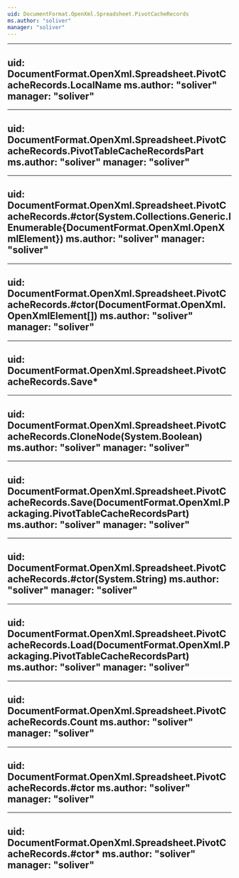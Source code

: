 ```yaml
---
uid: DocumentFormat.OpenXml.Spreadsheet.PivotCacheRecords
ms.author: "soliver"
manager: "soliver"
---
```


---
uid: DocumentFormat.OpenXml.Spreadsheet.PivotCacheRecords.LocalName
ms.author: "soliver"
manager: "soliver"
---

---
uid: DocumentFormat.OpenXml.Spreadsheet.PivotCacheRecords.PivotTableCacheRecordsPart
ms.author: "soliver"
manager: "soliver"
---

---
uid: DocumentFormat.OpenXml.Spreadsheet.PivotCacheRecords.#ctor(System.Collections.Generic.IEnumerable{DocumentFormat.OpenXml.OpenXmlElement})
ms.author: "soliver"
manager: "soliver"
---

---
uid: DocumentFormat.OpenXml.Spreadsheet.PivotCacheRecords.#ctor(DocumentFormat.OpenXml.OpenXmlElement[])
ms.author: "soliver"
manager: "soliver"
---

---
uid: DocumentFormat.OpenXml.Spreadsheet.PivotCacheRecords.Save*
---

---
uid: DocumentFormat.OpenXml.Spreadsheet.PivotCacheRecords.CloneNode(System.Boolean)
ms.author: "soliver"
manager: "soliver"
---

---
uid: DocumentFormat.OpenXml.Spreadsheet.PivotCacheRecords.Save(DocumentFormat.OpenXml.Packaging.PivotTableCacheRecordsPart)
ms.author: "soliver"
manager: "soliver"
---

---
uid: DocumentFormat.OpenXml.Spreadsheet.PivotCacheRecords.#ctor(System.String)
ms.author: "soliver"
manager: "soliver"
---

---
uid: DocumentFormat.OpenXml.Spreadsheet.PivotCacheRecords.Load(DocumentFormat.OpenXml.Packaging.PivotTableCacheRecordsPart)
ms.author: "soliver"
manager: "soliver"
---

---
uid: DocumentFormat.OpenXml.Spreadsheet.PivotCacheRecords.Count
ms.author: "soliver"
manager: "soliver"
---

---
uid: DocumentFormat.OpenXml.Spreadsheet.PivotCacheRecords.#ctor
ms.author: "soliver"
manager: "soliver"
---

---
uid: DocumentFormat.OpenXml.Spreadsheet.PivotCacheRecords.#ctor*
ms.author: "soliver"
manager: "soliver"
---
